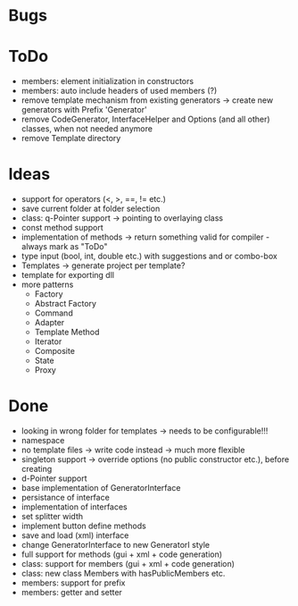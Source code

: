 ﻿# Bugs

# ToDo
* members: element initialization in constructors
* members: auto include headers of used members (?)
* remove template mechanism from existing generators -> create new generators with Prefix 'Generator'
* remove CodeGenerator, InterfaceHelper and Options (and all other) classes, when not needed anymore
* remove Template directory

# Ideas
* support for operators (<, >, ==, != etc.)
* save current folder at folder selection
* class: q-Pointer support -> pointing to overlaying class
* const method support
* implementation of  methods -> return something valid for compiler - always mark as "ToDo"
* type input (bool, int, double etc.) with suggestions and or combo-box
* Templates -> generate project per template?
* template for exporting dll
* more patterns
  * Factory
  * Abstract Factory
  * Command
  * Adapter
  * Template Method
  * Iterator
  * Composite
  * State
  * Proxy

# Done
* looking in wrong folder for templates -> needs to be configurable!!!
* namespace
* no template files -> write code instead -> much more flexible
* singleton support -> override options (no public constructor etc.), before creating
* d-Pointer support
* base implementation of GeneratorInterface
* persistance of interface
* implementation of interfaces
* set splitter width
* implement button define methods
* save and load (xml) interface
* change GeneratorInterface to new GeneratorI style
* full support for methods (gui + xml + code generation)
* class: support for members (gui + xml + code generation)
* class: new class Members with hasPublicMembers etc.
* members: support for prefix
* members: getter and setter
